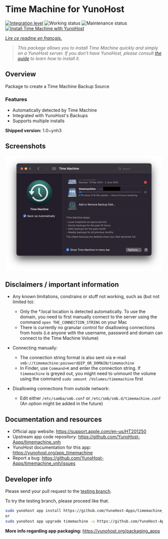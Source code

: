 <!--
N.B.: This README was automatically generated by https://github.com/YunoHost/apps/tree/master/tools/README-generator
It shall NOT be edited by hand.
-->

# Time Machine for YunoHost

[![Integration level](https://dash.yunohost.org/integration/timemachine.svg)](https://dash.yunohost.org/appci/app/timemachine) ![Working status](https://ci-apps.yunohost.org/ci/badges/timemachine.status.svg) ![Maintenance status](https://ci-apps.yunohost.org/ci/badges/timemachine.maintain.svg)  
[![Install Time Machine with YunoHost](https://install-app.yunohost.org/install-with-yunohost.svg)](https://install-app.yunohost.org/?app=timemachine)

*[Lire ce readme en français.](./README_fr.md)*

> *This package allows you to install Time Machine quickly and simply on a YunoHost server.
If you don't have YunoHost, please consult [the guide](https://yunohost.org/#/install) to learn how to install it.*

## Overview

Package to create a Time Machine Backup Source

### Features

- Automatically detected by Time Machine
- Integrated with YunoHost's Backups
- Supports multiple installs

**Shipped version:** 1.0~ynh3

## Screenshots

![Screenshot of Time Machine](./doc/screenshots/example.jpg)

## Disclaimers / important information

* Any known limitations, constrains or stuff not working, such as (but not limited to):
    * Only the *.local location is detected automatically. To use the domain, you need to first manually connect to the server using the command `open THE_CONNECTION_STRING` on your Mac
    * There is currently no granular control for disallowing connections from hosts (i.e anyone with the username, password and domain can connect to the Time Machine Volume)

* Connecting manually:
    * The connection string format is also sent via e-mail `smb://timemachine:password@IP_OR_DOMAIN/timemachine`
    * In Finder, use `Command+K` and enter the connection string. If `timemachine` is greyed out, you might need to unmount the volume using the command `sudo umount /Volumes/timemachine` first

* Disallowing connections from outside network:
    * Edit either `/etc/samba/smb.conf` or `/etc/smb/smb.d/timemachine.conf` (An option might be added in the future)

## Documentation and resources

* Official app website: <https://support.apple.com/en-us/HT201250>
* Upstream app code repository: <https://github.com/YunoHost-Apps/timemachine_ynh>
* YunoHost documentation for this app: <https://yunohost.org/app_timemachine>
* Report a bug: <https://github.com/YunoHost-Apps/timemachine_ynh/issues>

## Developer info

Please send your pull request to the [testing branch](https://github.com/YunoHost-Apps/timemachine_ynh/tree/testing).

To try the testing branch, please proceed like that.

``` bash
sudo yunohost app install https://github.com/YunoHost-Apps/timemachine_ynh/tree/testing --debug
or
sudo yunohost app upgrade timemachine -u https://github.com/YunoHost-Apps/timemachine_ynh/tree/testing --debug
```

**More info regarding app packaging:** <https://yunohost.org/packaging_apps>
